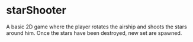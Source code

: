 # starShooter
A basic 2D game where the player rotates the airship and shoots the stars around him. Once the stars have been destroyed, new set are spawned.
